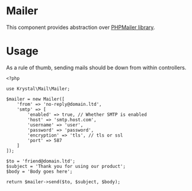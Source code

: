 Mailer
=====

This component provides abstraction over [PHPMailer library](https://github.com/PHPMailer/PHPMailer).

# Usage

As a rule of thumb, sending mails should be down from within controllers.

    <?php
    
    use Krystal\Mail\Mailer;
    
    $mailer = new Mailer([
        'from' => 'no-reply@domain.ltd',
        'smtp' => [
            'enabled' => true, // Whether SMTP is enabled
            'host' => 'smtp.host.com',
            'username' => 'user',
            'password' => 'password',
            'encryption' => 'tls', // tls or ssl
            'port' => 587
        ]
    ]);
    
    $to = 'friend@domain.ltd';
    $subject = 'Thank you for using our product';
    $body = 'Body goes here';
    
    return $mailer->send($to, $subject, $body);
